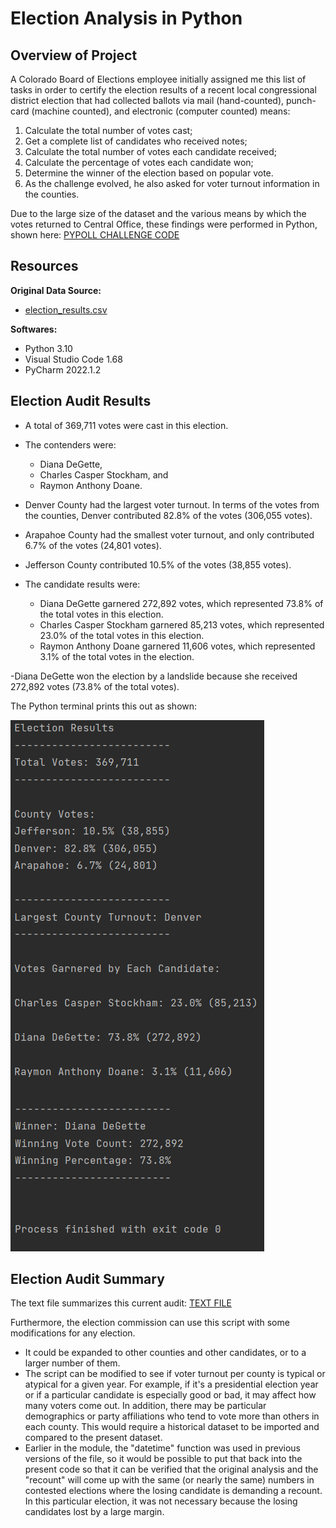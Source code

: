 # Election Analysis in Python


## Overview of Project 
A Colorado Board of Elections employee initially assigned me this list of tasks in order to certify the election results of a recent local congressional district election that had collected ballots via mail (hand-counted), punch-card (machine counted), and electronic (computer counted) means:

1. Calculate the total number of votes cast;
2. Get a complete list of candidates who received notes;
3. Calculate the total number of votes each candidate received;
4. Calculate the percentage of votes each candidate won;
5. Determine the winner of the election based on popular vote.
6. As the challenge evolved, he also asked for voter turnout information in the counties.  

Due to the large size of the dataset and the various means by which the votes returned to Central Office, these findings were performed in Python, shown here: 
[PYPOLL CHALLENGE CODE](https://github.com/Super-Manda/Election-Analysis/blob/main/PyPoll_CHALLENGE.py)


## Resources 
**Original Data Source:** 
- [election_results.csv](https://github.com/Super-Manda/Election-Analysis/blob/main/Resources/election_results.csv)


**Softwares:** 
- Python 3.10 
- Visual Studio Code 1.68
- PyCharm 2022.1.2


## Election Audit Results
- A total of 369,711 votes were cast in this election.

- The contenders were: 
	- Diana DeGette, 
	- Charles Casper Stockham, and 
	- Raymon Anthony Doane.
	
- Denver County had the largest voter turnout.  In terms of the votes from the counties, Denver contributed 82.8% of the votes (306,055 votes).
- Arapahoe County had the smallest voter turnout, and only contributed 6.7% of the votes (24,801 votes).
- Jefferson County contributed 10.5% of the votes (38,855 votes).

- The candidate results were:
  - Diana DeGette garnered 272,892 votes, which represented 73.8% of the total votes in this election.
  - Charles Casper Stockham garnered 85,213 votes, which represented 23.0% of the total votes in this election.
  - Raymon Anthony Doane garnered 11,606 votes, which represented 3.1% of the total votes in the election.  

-Diana DeGette won the election by a landslide because she received 272,892 votes (73.8% of the total votes).

The Python terminal prints this out as shown: 

![TERMINAL PRINTOUT](https://github.com/Super-Manda/Election-Analysis/blob/main/Analysis/Terminal%20Printout%20of%20Election%20Results.png)


## Election Audit Summary
The text file summarizes this current audit:
[TEXT FILE](https://github.com/Super-Manda/Election-Analysis/blob/main/Analysis/election_results.txt)

Furthermore, the election commission can use this script with some modifications for any election.  
- It could be expanded to other counties and other candidates, or to a larger number of them.  
- The script can be modified to see if voter turnout per county is typical or atypical for a given year.  For example, if it's a presidential election year or if a particular candidate is especially good or bad, it may affect how many voters come out.  In addition, there may be particular demographics or party affiliations who tend to vote more than others in each county.  This would require a historical dataset to be imported and compared to the present dataset. 
- Earlier in the module, the "datetime" function was used in previous versions of the file, so it would be possible to put that back into the present code so that it can be verified that the original analysis and the "recount" will come up with the same (or nearly the same) numbers in contested elections where the losing candidate is demanding a recount.  In this particular election, it was not necessary because the losing candidates lost by a large margin.  
